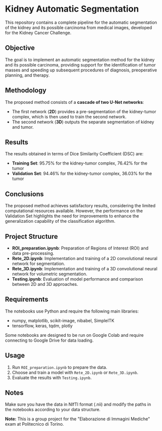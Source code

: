 # Kidney Automatic Segmentation

This repository contains a complete pipeline for the automatic segmentation of the kidney and its possible carcinoma from medical images, developed for the Kidney Cancer Challenge.

## Objective

The goal is to implement an automatic segmentation method for the kidney and its possible carcinoma, providing support for the identification of tumor masses and speeding up subsequent procedures of diagnosis, preoperative planning, and therapy.

## Methodology

The proposed method consists of a **cascade of two U-Net networks**:
- The first network (**2D**) provides a pre-segmentation of the kidney-tumor complex, which is then used to train the second network.
- The second network (**3D**) outputs the separate segmentation of kidney and tumor.

## Results

The results obtained in terms of Dice Similarity Coefficient (DSC) are:
- **Training Set**: 95.75% for the kidney-tumor complex, 76.42% for the tumor
- **Validation Set**: 94.46% for the kidney-tumor complex, 36.03% for the tumor

## Conclusions

The proposed method achieves satisfactory results, considering the limited computational resources available. However, the performance on the Validation Set highlights the need for improvements to enhance the generalization capability of the classification algorithm.

## Project Structure

- **ROI_preparation.ipynb**: Preparation of Regions of Interest (ROI) and data pre-processing.
- **Rete_2D.ipynb**: Implementation and training of a 2D convolutional neural network for segmentation.
- **Rete_3D.ipynb**: Implementation and training of a 3D convolutional neural network for volumetric segmentation.
- **Testing.ipynb**: Evaluation of model performance and comparison between 2D and 3D approaches.

## Requirements

The notebooks use Python and require the following main libraries:
- numpy, matplotlib, scikit-image, nibabel, SimpleITK
- tensorflow, keras, tqdm, plotly

Some notebooks are designed to be run on Google Colab and require connecting to Google Drive for data loading.

## Usage

1. Run `ROI_preparation.ipynb` to prepare the data.
2. Choose and train a model with `Rete_2D.ipynb` or `Rete_3D.ipynb`.
3. Evaluate the results with `Testing.ipynb`.

## Notes

Make sure you have the data in NIfTI format (.nii) and modify the paths in the notebooks according to your data structure.

**Note:** This is a group project for the "Elaborazione di Immagini Mediche" exam at Politecnico di Torino.
